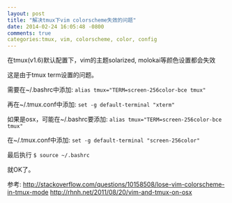 ```yaml
---
layout: post
title: "解决tmux下vim colorscheme失效的问题"
date: 2014-02-24 16:05:48 -0800
comments: true
categories:tmux, vim, colorscheme, color, config
---
```

在tmux(v1.6)默认配置下，vim的主题solarized, molokai等颜色设置都会失效

这是由于tmux term设置的问题。

需要在~/.bashrc中添加:
`alias tmux="TERM=screen-256color-bce tmux"`

再在~/.tmux.conf中添加:
`set -g default-terminal "xterm"`


如果是osx，可能在~/.bashrc要添加:
`alias tmux="TERM=screen-256color-bce tmux"`

在~/.tmux.conf中添加:
`set -g default-terminal "screen-256color"`

最后执行
`$ source ~/.bashrc`

就OK了。

参考:
http://stackoverflow.com/questions/10158508/lose-vim-colorscheme-in-tmux-mode
http://rhnh.net/2011/08/20/vim-and-tmux-on-osx
